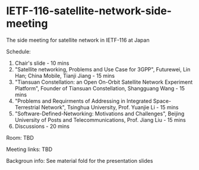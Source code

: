 # IETF-116-satellite-network-side-meeting
The side meeting for satellite network in IETF-116 at Japan

Schedule:
1. Chair's slide - 10 mins
2. "Satellite networking, Problems and Use Case for 3GPP", Futurewei, Lin Han; China Mobile, Tianji Jiang - 15 mins
3. "Tiansuan Constellation: an Open On-Orbit Satellite Network Experiment Platform", Founder of Tiansuan Constellation, Shangguang Wang - 15 mins
4. "Problems and Requirments of Addressing in Integrated Space-Terrestrial Network", Tsinghua University, Prof. Yuanjie Li - 15 mins
5. "Software-Defined-Networking: Motivations and Challenges", Beijing University of Posts and Telecommunications, Prof. Jiang Liu - 15 mins
6. Discussions - 20 mins


Room:
TBD

Meeting links:
TBD

Backgroun info:
See material fold for the presentation slides
